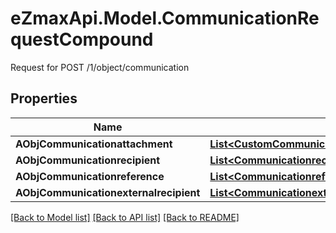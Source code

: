 # eZmaxApi.Model.CommunicationRequestCompound
Request for POST /1/object/communication

## Properties

Name | Type | Description | Notes
------------ | ------------- | ------------- | -------------
**AObjCommunicationattachment** | [**List&lt;CustomCommunicationattachmentRequest&gt;**](CustomCommunicationattachmentRequest.md) |  | 
**AObjCommunicationrecipient** | [**List&lt;CommunicationrecipientRequestCompound&gt;**](CommunicationrecipientRequestCompound.md) |  | 
**AObjCommunicationreference** | [**List&lt;CommunicationreferenceRequestCompound&gt;**](CommunicationreferenceRequest.md) |  | 
**AObjCommunicationexternalrecipient** | [**List&lt;CommunicationexternalrecipientRequestCompound&gt;**](CommunicationexternalrecipientRequestCompound.md) |  | 

[[Back to Model list]](../README.md#documentation-for-models) [[Back to API list]](../README.md#documentation-for-api-endpoints) [[Back to README]](../README.md)

